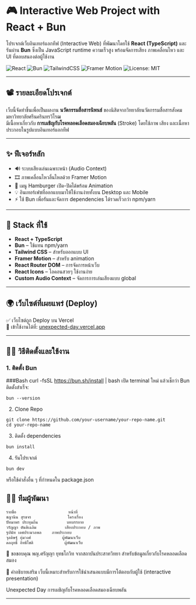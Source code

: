 # 🎮 Interactive Web Project with React + Bun

โปรเจกต์เว็บอินเทอร์แอกทีฟ (Interactive Web) ที่พัฒนาโดยใช้ **React (TypeScript)** และรันผ่าน **Bun** ซึ่งเป็น JavaScript runtime ความเร็วสูง พร้อมจัดการเสียง ภาพเคลื่อนไหว และ UI ที่ตอบสนองต่อผู้ใช้งาน

![React](https://img.shields.io/badge/React-18-blue?logo=react)
![Bun](https://img.shields.io/badge/Bun-%E2%9C%94️-black?logo=bun)
![TailwindCSS](https://img.shields.io/badge/TailwindCSS-utility--first-38bdf8?logo=tailwindcss)
![Framer Motion](https://img.shields.io/badge/Framer--Motion-animation-ec4899?logo=framer)
![License: MIT](https://img.shields.io/badge/License-MIT-green.svg)

---

## 📽️ รายละเอียดโปรเจกต์

เว็บนี้จัดทำขึ้นเพื่อเป็นผลงาน **นวัตกรรมสื่อสารนิพนธ์** ของนิสิตจากวิทยาลัยนวัตกรรมสื่อสารสังคม มหาวิทยาลัยศรีนครินทรวิโรฒ  
มีเนื้อหาเกี่ยวกับ **การเผชิญกับโรคหลอดเลือดสมองเฉียบพลัน** (Stroke) โดยใช้ภาพ เสียง และเนื้อหาประกอบในรูปแบบอินเทอร์แอกทีฟ

---

## ✨ ฟีเจอร์หลัก

- 🔊 ระบบเสียงเล่นเฉพาะหน้า (Audio Context)
- 🎞️ ภาพเคลื่อนไหวลื่นไหลด้วย Framer Motion
- 🍔 เมนู Hamburger เปิด-ปิดได้พร้อม Animation
- 💡 อินเทอร์เฟซที่ออกแบบมาให้ใช้งานง่ายทั้งบน Desktop และ Mobile
- ⚡️ ใช้ Bun เพื่อรันและจัดการ dependencies ได้รวดเร็วกว่า npm/yarn

---

## 🔧 Stack ที่ใช้

- **React + TypeScript**
- **Bun** – ใช้แทน npm/yarn
- **Tailwind CSS** – สำหรับออกแบบ UI
- **Framer Motion** – สำหรับ animation
- **React Router DOM** – การจัดการหน้าเว็บ
- **React Icons** – ไอคอนสวยๆ ใช้งานง่าย
- **Custom Audio Context** – จัดการการเล่นเสียงแบบ global

---

## 🌍 เว็บไซต์ที่เผยแพร่ (Deploy)

✅ เว็บไซต์ถูก Deploy บน Vercel  
🔗 เข้าใช้งานได้ที่: [unexpected-day.vercel.app](https://unexpected-day.vercel.app/)

---

## 🧑‍💻 วิธีติดตั้งและใช้งาน

### 1. ติดตั้ง Bun
###Bash
curl -fsSL https://bun.sh/install | bash
เปิด terminal ใหม่ แล้วเช็กว่า Bun ติดตั้งสำเร็จ:

```
bun --version
```
2. Clone Repo
```
git clone https://github.com/your-username/your-repo-name.git
cd your-repo-name
```
3. ติดตั้ง dependencies
```
bun install
```
4. รันโปรเจกต์
```
bun dev
```
หรือใช้คำสั่งอื่น ๆ ที่กำหนดใน package.json

## 👩‍🏫 ทีมผู้พัฒนา
```
รายชื่อ	                   หน้าที่
ชญานิน สุรขจร              โครงเรื่อง
ปัทมาพร ประทุมถิ่น	         บทบรรยาย
วรัญญา ตันติเฉลิม           เสียงประกอบ / ภาพ
ฐปนัท เดชประมวลพล	 ภาพประกอบ
จุลดิษฐ์ อุ่มวงศ์	         ผู้พัฒนาเว็บ
ดลฤทธิ์ อิทธิโชติ	         ผู้พัฒนาเว็บ
```

🙏 ขอขอบคุณ
พญ.ศรัญญา ยุทธโกวิท จากสถาบันประสาทวิทยา สำหรับข้อมูลเกี่ยวกับโรคหลอดเลือดสมอง

🧠 คำอธิบายเสริม
เว็บนี้เหมาะสำหรับการใช้นำเสนอแบบมีการโต้ตอบกับผู้ใช้ (interactive presentation)

Unexpected Day
การเผชิญกับโรคหลอดเลือดสมองเฉียบพลัน


---









